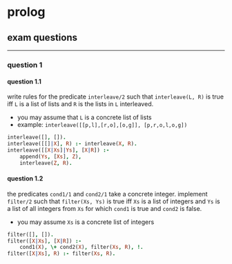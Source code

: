 # prolog

## exam questions

---

### question 1

<!--vert-->

#### question 1.1

write rules for the predicate `interleave/2` such that `interleave(L, R)` is true iff `L` is a list of lists and `R` is the lists in `L` interleaved.

* you may assume that `L` is a concrete list of lists
* example: `interleave([[p,l],[r,o],[o,g]], [p,r,o,l,o,g])`

<!--vert-->

```prolog
interleave([], []).
interleave([[]|X], R) :- interleave(X, R).
interleave([[X|Xs]|Ys], [X|R]) :-
    append(Ys, [Xs], Z),
    interleave(Z, R).
```

<!--vert-->

#### question 1.2

the predicates `cond1/1` and `cond2/1` take a concrete integer. implement `filter/2` such that `filter(Xs, Ys)` is true iff `Xs` is a list of integers and `Ys` is a list of all integers from `Xs` for which `cond1` is true and `cond2` is false.

* you may assume `Xs` is a concrete list of integers

<!--vert-->

```prolog
filter([], []).
filter([X|Xs], [X|R]) :-
    cond1(X), \+ cond2(X), filter(Xs, R), !.
filter([X|Xs], R) :- filter(Xs, R).
```
